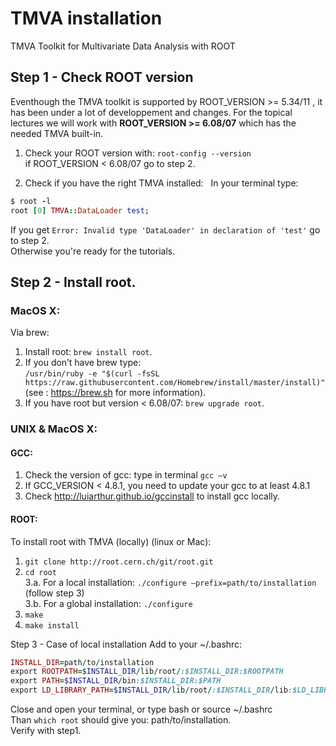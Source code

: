 # TMVA installation  
 TMVA Toolkit for Multivariate Data Analysis with ROOT
  
## Step 1 - Check ROOT version
Eventhough the TMVA toolkit is supported by ROOT_VERSION >= 5.34/11 , it has been under a lot of developpement and changes.
For the topical lectures we will work with **ROOT_VERSION >= 6.08/07** which has the needed TMVA built-in.

1) Check your ROOT version with: `root-config --version`  
if ROOT_VERSION < 6.08/07 go to step 2.  
  
2) Check if you have the right TMVA installed:  
In your terminal type:  
```ruby
$ root -l
root [0] TMVA::DataLoader test;
```
If you get `Error: Invalid type 'DataLoader' in declaration of 'test'` go to step 2.  
Otherwise you're ready for the tutorials.

## Step 2 - Install root.
### MacOS X:
Via brew:
1. Install root: `brew install root`.  
2. If you don’t have brew type:  
`/usr/bin/ruby -e "$(curl -fsSL https://raw.githubusercontent.com/Homebrew/install/master/install)"` 
(see : https://brew.sh for more information).  
3. If you have root but version < 6.08/07: `brew upgrade root`. 
  
### UNIX & MacOS X: 
#### GCC:
1. Check the version of gcc: type in terminal `gcc —v`  
2. If GCC_VERSION < 4.8.1, you need to update your gcc to at least 4.8.1  
3. Check http://luiarthur.github.io/gccinstall to install gcc locally.  

#### ROOT:
To install root with TMVA (locally) (linux or Mac):  
1. `git clone http://root.cern.ch/git/root.git`  
2. `cd root`  
3.a. For a local installation: `./configure —prefix=path/to/installation` (follow step 3)  
3.b. For a global installation: `./configure`  
4. `make`  
5. `make install`  
  
Step 3 - Case of local installation
Add to your ~/.bashrc:
```ruby
INSTALL_DIR=path/to/installation
export ROOTPATH=$INSTALL_DIR/lib/root/:$INSTALL_DIR:$ROOTPATH
export PATH=$INSTALL_DIR/bin:$INSTALL_DIR:$PATH
export LD_LIBRARY_PATH=$INSTALL_DIR/lib/root/:$INSTALL_DIR/lib:$LD_LIBRARY_PATH
```
Close and open your terminal, or type bash or source ~/.bashrc  
Than `which root` should give you: path/to/installation.  
Verify with step1.
